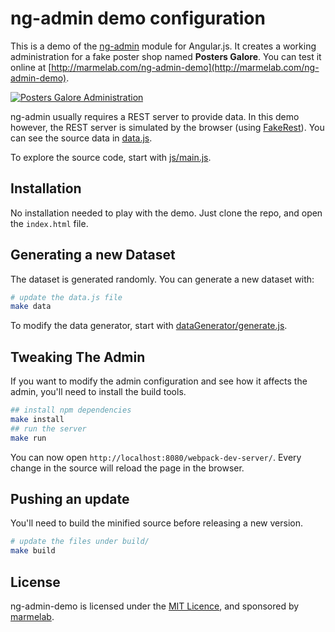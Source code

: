 # ng-admin demo configuration

This is a demo of the [ng-admin](https://github.com/marmelab/ng-admin) module for Angular.js. It creates a working administration for a fake poster shop named **Posters Galore**. You can test it online at [http://marmelab.com/ng-admin-demo](http://marmelab.com/ng-admin-demo).

[![Posters Galore Administration](https://cdn.rawgit.com/marmelab/ng-admin-demo/master/images/screenshot.png)](http://marmelab.com/ng-admin-demo)

ng-admin usually requires a REST server to provide data. In this demo however, the REST server is simulated by the browser (using [FakeRest](https://github.com/marmelab/FakeRest)). You can see the source data in [data.js](https://github.com/marmelab/ng-admin-demo/blob/master/data.js).

To explore the source code, start with [js/main.js](https://github.com/marmelab/ng-admin-demo/blob/master/js/main.js).

## Installation

No installation needed to play with the demo. Just clone the repo, and open the `index.html` file.

## Generating a new Dataset

The dataset is generated randomly. You can generate a new dataset with:

```sh
# update the data.js file
make data
```

To modify the data generator, start with [dataGenerator/generate.js](https://github.com/marmelab/ng-admin-demo/blob/master/dataGenerator/generate.js).

## Tweaking The Admin

If you want to modify the admin configuration and see how it affects the admin, you'll need to install the build tools.

```sh
## install npm dependencies
make install
## run the server
make run
```

You can now open `http://localhost:8080/webpack-dev-server/`. Every change in the source will reload the page in the browser.

## Pushing an update

You'll need to build the minified source before releasing a new version.

```sh
# update the files under build/
make build
```

## License

ng-admin-demo is licensed under the [MIT Licence](LICENSE), and sponsored by [marmelab](http://marmelab.com).
